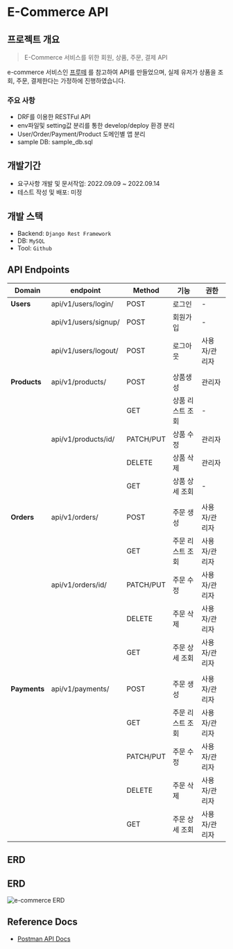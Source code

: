 # E-Commerce API

## 프로젝트 개요

> E-Commerce 서비스를 위한 회원, 상품, 주문, 결제 API


e-commerce 서비스인 [프루떼](https://www.fruitte.co.kr/shop_payment/?order_code=o20220914df3c69541b2b0) 를 참고하여 
API를 만들었으며, 실제 유저가 상품을 조회, 주문, 결제한다는 가정하에 진행하였습니다.


### 주요 사항
- DRF를 이용한 RESTFul API
- env파일및 setting값 분리를 통한 develop/deploy 환경 분리
- User/Order/Payment/Product 도메인별 앱 분리
- sample DB: sample_db.sql


## 개발기간
- 요구사항 개발 및 문서작업: 2022.09.09 ~ 2022.09.14
- 테스트 작성 및 배포: 미정

## 개발 스택
- Backend: `Django Rest Framework`
- DB: `MySQL`
- Tool: `Github`

## API Endpoints

| Domain | endpoint | Method | 기능 | 권한 |
| --- | --- | --- | --- | --- |
| **Users** | api/v1/users/login/ | POST | 로그인 | - |
|  | api/v1/users/signup/ | POST | 회원가입 | - |
|  | api/v1/users/logout/ | POST | 로그아웃 | 사용자/관리자 |
|  |  |  |  |  |
| **Products** | api/v1/products/ | POST | 상품생성 | 관리자 |
|  |  | GET | 상품 리스트 조회 | - |
|  | api/v1/products/id/ | PATCH/PUT | 상품 수정 | 관리자 |
|  |  | DELETE | 상품 삭제 | 관리자 |
|  |  | GET | 상품 상세 조회 | - |
|  |  |  |  |  |
| **Orders** | api/v1/orders/ | POST | 주문 생성 | 사용자/관리자 |
|  |  | GET | 주문 리스트 조회 | 사용자/관리자 |
|  | api/v1/orders/id/ | PATCH/PUT | 주문 수정 | 사용자/관리자 |
|  |  | DELETE | 주문 삭제 | 사용자/관리자 |
|  |  | GET | 주문 상세 조회 | 사용자/관리자 |
|  |  |  |  |  |
| **Payments** | api/v1/payments/ | POST | 주문 생성 | 사용자/관리자 |
|  |  | GET | 주문 리스트 조회 | 사용자/관리자 |
|  |  | PATCH/PUT | 주문 수정 | 사용자/관리자 |
|  |  | DELETE | 주문 삭제 | 사용자/관리자 |
|  |  | GET | 주문 상세 조회 | 사용자/관리자 |


## ERD
## ERD
![e-commerce ERD](https://user-images.githubusercontent.com/58774316/190128802-5026f92b-725a-40a1-a3bb-b9055a9fca6f.png)


## Reference Docs
- [Postman API Docs](https://documenter.getpostman.com/view/11682851/2s7YYu7ivV)
